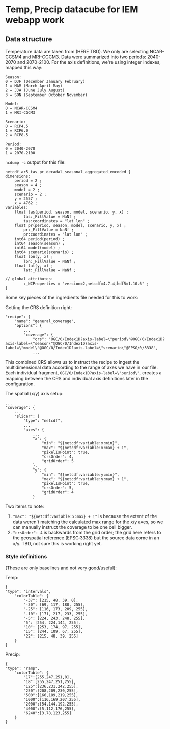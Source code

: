# Temp, Precip datacube for IEM webapp work

## Data structure

Temperature data are taken from (HERE TBD).  We only are selecting NCAR-CCSM4 and MRI-CGCM3.  Data were summarized into two periods: 2040-2070 and 2070-2100.  For the axis definitions, we're using integer indexes, mapped this way:


```
Season:
0 = DJF (December January February)
1 = MAM (March April May)
2 = JJA (June July August)
3 = SON (September October November)

Model:
0 = NCAR-CCSM4
1 = MRI-CGCM3

Scenario:
0 = RCP4.5
1 = RCP6.0
2 = RCP8.5

Period:
0 = 2040-2070
1 = 2070-2100
```

`ncdump -c` output for this file:

```
netcdf ar5_tas_pr_decadal_seasonal_aggregated_encoded {
dimensions:
	period = 2 ;
	season = 4 ;
	model = 2 ;
	scenario = 2 ;
	y = 2557 ;
	x = 4762 ;
variables:
	float tas(period, season, model, scenario, y, x) ;
		tas:_FillValue = NaNf ;
		tas:coordinates = "lat lon" ;
	float pr(period, season, model, scenario, y, x) ;
		pr:_FillValue = NaNf ;
		pr:coordinates = "lat lon" ;
	int64 period(period) ;
	int64 season(season) ;
	int64 model(model) ;
	int64 scenario(scenario) ;
	float lon(y, x) ;
		lon:_FillValue = NaNf ;
	float lat(y, x) ;
		lat:_FillValue = NaNf ;

// global attributes:
		:_NCProperties = "version=2,netcdf=4.7.4,hdf5=1.10.6" ;
}

```

Some key pieces of the ingredients file needed for this to work:

Getting the CRS definition right:

```
"recipe": {
    "name": "general_coverage",
	"options": {
        ...
        "coverage": {
			"crs": "OGC/0/Index1D?axis-label=\"period\"@OGC/0/Index1D?axis-label=\"season\"@OGC/0/Index1D?axis-label=\"model\"@OGC/0/Index1D?axis-label=\"scenario\"@EPSG/0/3338",
			...
```

This combined CRS allows us to instruct the recipe to ingest the multidimensional data according to the range of axes we have in our file.  Each individual fragment, `OGC/0/Index1D?axis-label=\"period\"`, creates a mapping between the CRS and individual axis definitions later in the configuration.

The spatial (x/y) axis setup:

```
...
"coverage": {
	...
	"slicer": {
		"type": "netcdf",
		...
		"axes": {
			...
			"x": {
				"min": "${netcdf:variable:x:min}",
				"max": "${netcdf:variable:x:max} + 1",
				"pixelIsPoint": true,
				"crsOrder": 4,
				"gridOrder": 5
			},
			"y": {
				"min": "${netcdf:variable:y:min}",
				"max": "${netcdf:variable:y:max} + 1",
				"pixelIsPoint": true,
				"crsOrder": 5,
				"gridOrder": 4
			}
```

Two items to note:

   1. `"max": "${netcdf:variable:x:max} + 1"` is because the extent of the data weren't matching the calculated max range for the x/y axes, so we can manually instruct the coverage to be one cell bigger.
   2. `"crsOrder": 4` is backwards from the grid order; the grid here refers to the geospatial reference (EPSG:3338) but the source data come in an x/y.  TBD, not sure this is working right yet.


### Style definitions

(These are only baselines and not very good/useful):


Temp:

```
{
"type": "intervals",
	"colorTable": {
		"-37": [215, 48, 39, 0],
		"-30": [69, 117, 180, 255],
		"-25": [116, 173, 209, 255],
		"-10": [171, 217, 233, 255],  
		"-5": [224, 243, 248, 255], 
		"5": [254, 224,144, 255],
		"10": [253, 174, 97, 255],
		"15": [244, 109, 67, 255],
		"22": [215, 48, 39, 255]
	}
}
```

Precip:

```
{
"type": "ramp",
	"colorTable": {
		"17":[255,247,251,0],
		"18":[255,247,251,255],
		"125":[236,231,242,255],
		"250":[208,209,230,255],
		"500":[166,189,219,255],
		"1000":[116,169,207,255],
		"2000":[54,144,192,255],
		"4000":[5,112,176,255],
		"6240":[3,78,123,255]
	}
}
```